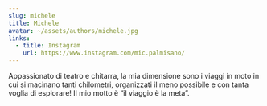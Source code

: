 ```yaml
---
slug: michele
title: Michele
avatar: ~/assets/authors/michele.jpg
links:
  - title: Instagram
    url: https://www.instagram.com/mic.palmisano/
---
```


Appassionato di teatro e chitarra, la mia dimensione sono i viaggi in moto in cui si macinano tanti chilometri, organizzati il meno possibile e con tanta voglia di esplorare! Il mio motto è “il viaggio è la meta”.
